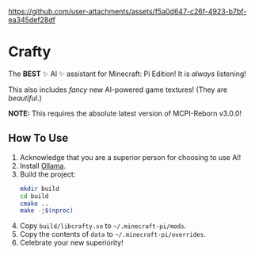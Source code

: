 https://github.com/user-attachments/assets/f5a0d647-c26f-4923-b7bf-ea345def28df

# Crafty
The **BEST** ✨ AI ✨ assistant for Minecraft: Pi Edition! It is *always* listening!

This also includes *fancy* new AI-powered game textures! (They are *beautiful*.)

**NOTE:** This requires the absolute latest version of MCPI-Reborn v3.0.0!

## How To Use
1. Acknowledge that you are a superior person for choosing to use AI!
2. Install [Ollama](https://ollama.com/).
3. Build the project:
   ```sh
   mkdir build
   cd build
   cmake ..
   make -j$(nproc)
   ```
4. Copy `build/libcrafty.so` to `~/.minecraft-pi/mods`.
5. Copy the contents of `data` to `~/.minecraft-pi/overrides`.
6. Celebrate your new superiority!

